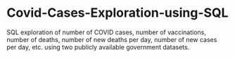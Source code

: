 # Covid-Cases-Exploration-using-SQL
SQL exploration of number of COVID cases, number of vaccinations, number of deaths, number of new deaths per day, number of new cases per day, etc. using two publicly available government datasets.
